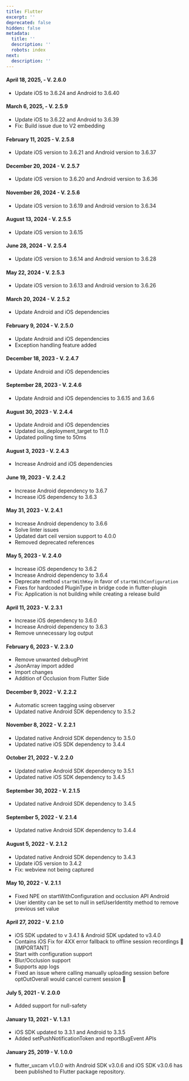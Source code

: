 ```yaml
---
title: Flutter
excerpt: ''
deprecated: false
hidden: false
metadata:
  title: ''
  description: ''
  robots: index
next:
  description: ''
---
```

#### April 18, 2025, - V. 2.6.0

- Update iOS to 3.6.24 and Android to 3.6.40

#### March 6, 2025, - V. 2.5.9

- Update iOS to 3.6.22 and Android to 3.6.39
- Fix: Build issue due to V2 embedding

#### February 11, 2025 - V. 2.5.8

- Update iOS version to 3.6.21 and Android version to 3.6.37

#### December 20, 2024 - V. 2.5.7

- Update iOS version to 3.6.20 and Android version to 3.6.36

#### November 26, 2024 - V. 2.5.6

- Update iOS version to 3.6.19 and Android version to 3.6.34

#### August 13, 2024 - V. 2.5.5

- Update iOS version to 3.6.15

#### June 28, 2024 - V. 2.5.4

- Update iOS version to 3.6.14 and Android version to 3.6.28

#### May 22, 2024 - V. 2.5.3

- Update iOS version to 3.6.13 and Android version to 3.6.26

#### March 20, 2024 - V. 2.5.2

- Update Android and iOS dependencies

#### February 9, 2024 - V. 2.5.0

- Update Android and iOS dependencies
- Exception handling feature added

#### December 18, 2023 - V. 2.4.7

- Update Android and iOS dependencies

#### September 28, 2023 - V. 2.4.6

- Update Android and iOS dependencies to 3.6.15 and 3.6.6

#### August 30, 2023 - V. 2.4.4

- Update Android and iOS dependencies
- Updated ios_deployment_target to 11.0
- Updated polling time to 50ms

#### August 3, 2023 - V. 2.4.3

- Increase Android and iOS dependencies

#### June 19, 2023 - V. 2.4.2

- Increase Android dependency to 3.6.7
- Increase iOS dependency to 3.6.3

#### May 31, 2023 - V. 2.4.1

- Increase Android dependency to 3.6.6
- Solve linter issues
- Updated dart ceil version support to 4.0.0
- Removed deprecated references

#### May 5, 2023 - V. 2.4.0

- Increase iOS dependency to 3.6.2
- Increase Android dependency to 3.6.4
- Deprecate method `startWithKey` in favor of `startWithConfiguration`
- Fixes for hardcoded PluginType in bridge code in flutter-plugin
- Fix: Application is not building while creating a release build

#### April 11, 2023 - V. 2.3.1

- Increase iOS dependency to 3.6.0
- Increase Android dependency to 3.6.3
- Remove unnecessary log output

#### February 6, 2023 - V. 2.3.0

- Remove unwanted debugPrint
- JsonArray import added
- Import changes
- Addition of Occlusion from Flutter Side

#### December 9, 2022 - V. 2.2.2

- Automatic screen tagging using observer
- Updated native Android SDK dependency to 3.5.2

#### November 8, 2022 - V. 2.2.1

- Updated native Android SDK dependency to 3.5.0
- Updated native iOS SDK dependency to 3.4.4

#### October 21, 2022 - V. 2.2.0

- Updated native Android SDK dependency to 3.5.1
- Updated native iOS SDK dependency to 3.4.5

#### September 30, 2022 - V. 2.1.5

- Updated native Android SDK dependency to 3.4.5

#### September 5, 2022 - V. 2.1.4

- Updated native Android SDK dependency to 3.4.4

#### August 5, 2022 - V. 2.1.2

- Updated native Android SDK dependency to 3.4.3
- Update iOS version to 3.4.2
- Fix: webview not being captured

#### May 10, 2022 - V. 2.1.1

- Fixed NPE on startWithConfiguration and occlusion API Android
- User identity can be set to null in setUserIdentity method to remove previous set value

#### April 27, 2022 - V. 2.1.0

- iOS SDK updated to v 3.4.1 & Android SDK updated to v3.4.0
- Contains iOS Fix for 4XX error fallback to offline session recordings 🧙️ [IMPORTANT]
- Start with configuration support
- Blur/Occlusion support
- Supports app logs
- Fixed an issue where calling manually uploading session before optOutOverall would cancel current session 🧙

#### July 5, 2021 - V. 2.0.0

- Added support for null-safety

#### January 13, 2021 - V. 1.3.1

- iOS SDK updated to 3.3.1 and Android to 3.3.5
- Added setPushNotificationToken and reportBugEvent APIs

#### January 25, 2019 - V. 1.0.0

- flutter_uxcam v1.0.0 with Android SDK v3.0.6 and iOS SDK v3.0.6 has been published to Flutter package repository.